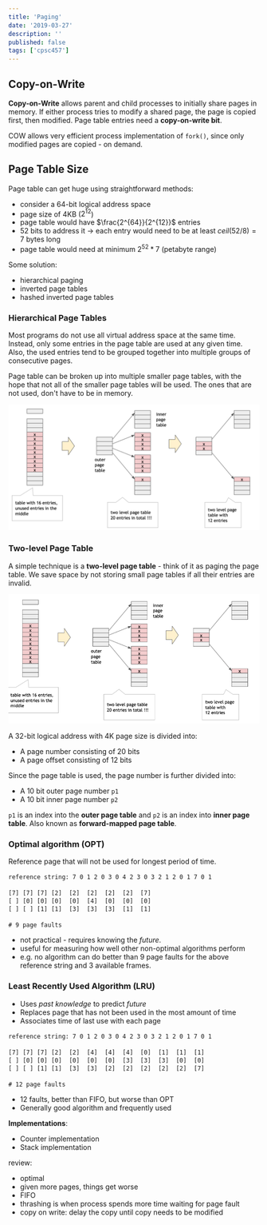 ```yaml
---
title: 'Paging'
date: '2019-03-27'
description: ''
published: false
tags: ['cpsc457']
---
```


<!--Content-->

## Copy-on-Write

**Copy-on-Write** allows parent and child processes to initially share pages in memory. If either process tries to modify a shared page, the page is copied first, then modified. Page table entries need a **copy-on-write bit**.

COW allows very efficient process implementation of `fork()`, since only modified pages are copied - on demand.

## Page Table Size

Page table can get huge using straightforward methods:

- consider a 64-bit logical address space
- page size of 4KB ($2^{12}$)
- page table would have $\frac{2^{64}}{2^{12}}$ entries
- 52 bits to address it $\to$ each entry would need to be at least $ceil(52/8) = 7$ bytes long
- page table would need at minimum $2^{52} * 7$ (petabyte range)

Some solution:

- hierarchical paging
- inverted page tables
- hashed inverted page tables

### Hierarchical Page Tables

Most programs do not use all virtual address space at the same time. Instead, only some entries in the page table are used at any given time. Also, the used entries tend to be grouped together into multiple groups of consecutive pages.

Page table can be broken up into multiple smaller page tables, with the hope that not all of the smaller page tables will be used. The ones that are not used, don't have to be in memory.

![Hierarchical paging](lec16-hierarchical-paging.png)

### Two-level Page Table

A simple technique is a **two-level page table** - think of it as paging the page table. We save space by not storing small page tables if all their entries are invalid.

![Two-level page table](lec16-two-level-page.png)

A 32-bit logical address with 4K page size is divided into:

- A page number consisting of 20 bits
- A page offset consisting of 12 bits

Since the page table is used, the page number is further divided into:

- A 10 bit outer page number `p1`
- A 10 bit inner page number `p2`

`p1` is an index into the **outer page table** and `p2` is an index into **inner page table**. Also known as **forward-mapped page table**.

<!-- TODO: finish -->

### Optimal algorithm (OPT)

Reference page that will not be used for longest period of time.

```
reference string: 7 0 1 2 0 3 0 4 2 3 0 3 2 1 2 0 1 7 0 1

[7] [7] [7] [2]  [2]  [2]  [2]  [2]  [7]
[ ] [0] [0] [0]  [0]  [4]  [0]  [0]  [0]
[ ] [ ] [1] [1]  [3]  [3]  [3]  [1]  [1]

# 9 page faults
```

- not practical - requires knowing the _future_.
- useful for measuring how well other non-optimal algorithms perform
- e.g. no algorithm can do better than 9 page faults for the above reference string and 3 available frames.

### Least Recently Used Algorithm (LRU)

- Uses _past knowledge_ to predict _future_
- Replaces page that has not been used in the most amount of time
- Associates time of last use with each page

```
reference string: 7 0 1 2 0 3 0 4 2 3 0 3 2 1 2 0 1 7 0 1

[7] [7] [7] [2]  [2]  [4]  [4]  [4]  [0]  [1]  [1]  [1]
[ ] [0] [0] [0]  [0]  [0]  [0]  [3]  [3]  [3]  [0]  [0]
[ ] [ ] [1] [1]  [3]  [3]  [2]  [2]  [2]  [2]  [2]  [7]

# 12 page faults
```

- 12 faults, better than FIFO, but worse than OPT
- Generally good algorithm and frequently used

**Implementations**:

- Counter implementation
- Stack implementation

<!-- TODO: finish -->

review:

- optimal
- given more pages, things get worse
- FIFO
- thrashing is when process spends more time waiting for page fault
- copy on write: delay the copy until copy needs to be modified
